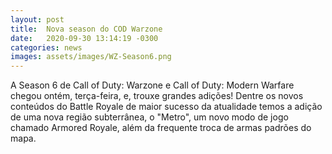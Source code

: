 ```yaml
---
layout: post
title:  Nova season do COD Warzone
date:   2020-09-30 13:14:19 -0300
categories: news
images: assets/images/WZ-Season6.png
---
```


<p>
A Season 6 de Call of Duty: Warzone e Call of Duty: Modern Warfare chegou ontém, terça-feira, e, trouxe grandes adições! Dentre os novos conteúdos do Battle Royale de maior sucesso da atualidade temos a adição de uma nova região subterrânea, o "Metro", um novo modo de jogo chamado Armored Royale, além da frequente troca de armas padrões do mapa.
</p>
